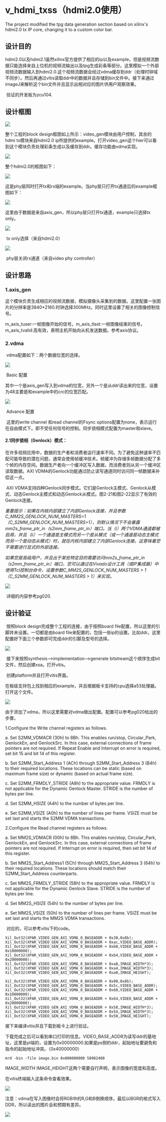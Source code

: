 # v_hdmi_txss（hdmi2.0使用）
The project modified the tpg data generation section based on xilinx's hdmi2.0 tx IP core, changing it to a custom color bar.

## 设计目的

​        hdmi2.0以及hdmi2.1虽然xilinx官方提供了相应的ip以及example，但是视频流数据只能选择来自上位机的视频流输出以及tpg生成彩条等部分。这里模拟一个外部视频流数据输入到hdmi2.0.这个视频流数据会经过vdma缓存到ddr（处理时钟域不同步）。然后再通过vitis读取ddr中的数据并且存储到bin文件中。接下来通过imageJ来解析这个bin文件并且显示出相对应的图片供用户观察效果。

​	验证的开发板为zcu104.

## 设计框图

![](README.assets/image-20240409101508136.png)

整个工程的block design框图如上所示：video_gen模块由用户控制，其余的hdmi tx模块来自hdmi2.0 ip所提供的example。打开video_gen这个hier可以看到这个模块负责处理彩条生成以及缓存到ddr。缓存功能由vdma实现。

![](README.assets/image-20240409101715420.png)

整个hdmi2.0的框图如下：

![](README.assets/image-20240409102426899.png)

这是phy层同时打开tx和rx端的example。当phy层只打开tx通道后的example框图如下：

![](README.assets/image-20240409102506621.png)

这里由于数据是来自axis_gen，所以phy层只打开tx通道，example只选择tx only。

![](README.assets/image-20240409102625050.png)

​														tx only选择（来自hdmi2.0）

![](README.assets/image-20240409102653392.png)

​													phy层关闭rx通道（来自video phy controller）

## 设计思路

### 1.axis_gen

​	这个模块负责生成相应的视频流数据，模拟摄像头采集到的数据。这里配置一张图片的分辨率是3840*2160.时钟选择300MHz。同时这里设置了相关的图像控制信号。

​	m_axis_tuser:一帧图像开始的信号。m_axis_tlast:一帧图像结束的信号。m_axis_tvalid:高有效，表明主机开始向从机发送数据。参考axis协议。

### 2.vdma

​	vdma配置如下：两个数据位宽的选择。

![](README.assets/image-20240409103834052.png)



​										Basic 配置

​	其中一个是axis_gen写入到vdma的位宽，另外一个是从ddr读出来的位宽，设置为48主要是和example中的crc的位宽匹配。

![](README.assets/image-20240409104023712.png)

​										Advance 配置

​	这里的write channel 和read channel的Fsync options配置为none，表示运行在自由模式下。即不受任何信号的控制。同步锁相模式配置为master和slave。

#### 2.1同步锁相（Genlock）模式：

​	在许多视频应用中，数据的生产者和消费者运行速率不同。为了避免这种速率不匹配可能导致的潜在问题，通常会使用帧缓冲技术。帧缓冲为存储多帧数据分配了多个帧的内存空间。数据生产者向一个缓冲区写入数据，而消费者则从另一个缓冲区读取数据。AXI VDMA的Genlock功能通过防止读写通道同时访问同一帧数据来补偿这一点。

​	AXI VDMA支持四种Genlock同步模式。它们是Genlock主模式、Genlock从模式、动态Genlock主模式和动态Genlock从模式。图2-21和图2-22显示了有效的Genlock连接。

*重要提示：如果在内核内部建立了内部Genlock连接，并且参数C_MM2S_GENLOCK_NUM_MASTERS=1（C_S2MM_GENLOCK_NUM_MASTERS=1），则默认情况下不会暴露mm2s_frame_ptr_in（s2mm_frame_ptr_in）端口。当（i）两个VDMA通道都被启用，并且（ii）一个通道是主模式而另一个是从模式（或一个通道是动态主模式而另一个是动态从模式）时，就在内核内部建立了内部Genlock连接。这意味着您不需要进行显式的外部连接。*

*如果您是高级用户，并且出于某些特定目的需要访问mm2s_frame_ptr_in（s2mm_frame_ptr_in）端口，您可以通过在Vivado设计工具（或IP集成器）中使用Tcl控制台命令，设置参数C_MM2S_GENLOCK_NUM_MASTERS > 1（C_S2MM_GENLOCK_NUM_MASTERS > 1）来实现。*

![](README.assets/image-20240409104852510.png)

​	详细的内容参考pg020.

## 设计验证

​	按照block design完成整个工程的连接，由于按照board file配置，所以这里的引脚并未设置。一切都是由board file来配置的，包括一些ip的设置。比如ddr。这里配置好下面三个参数即可完成ddr的引脚及型号的选择。

![](README.assets/image-20240409105703822.png)

​	接下来按照synthesis-->implementation-->generate bitstream这个顺序生成bit文件，然后创建xsa。打开vitis。

​	创建platform并且打开vitis界面。

​	在板级支持包上找到相应的example，并且根据板卡支持的cpu选择a53处理器。打开这个文件。

![](README.assets/image-20240409110014105.png)

​	由于添加了vdma，所以这里需要对vdma做出配置。配置可以参考pg020给出的步骤。

1.Configure the Write channel registers as follows.

a.   Set S2MM_VDMACR (30h) to 8Bh. This enables run/stop, Circular_Park, GenlockEn, and GenlockSrc. In this case, external connections of frame pointers are not required. If Repeat Enable and Interrupt on error is required, set bit 15 and bit 14 of this register.

 b.   Set S2MM_Start_Address 1 (ACh) through S2MM_Start_Address 3 (B4h) to their required locations. These locations can be static (based on maximum frame size) or dynamic (based on actual frame size).

c.   Set S2MM_FRMDLY_STRIDE (A8h) to the appropriate value. FRMDLY is not applicable for the Dynamic Genlock Master. STRIDE is the number of bytes per line.

d.   Set S2MM_HSIZE (A4h) to the number of bytes per line.

e.   Set S2MM_VSIZE (A0h) to the number of lines per frame. VSIZE must be set last and starts the S2MM VDMA transactions.

2.Configure the Read channel registers as follows.

a.   Set MM2S_VDMACR (00h) to 8Bh. This enables run/stop, Circular_Park, GenlockEn, and GenlockSrc. In this case, external connections of frame pointers are not required. If Interrupt on error is required, then set bit 14 of this register.

b.   Set MM2S_Start_Address1 (5Ch) through MM2S_Start_Address 3 (64h) to their required locations. These locations should match their S2MM_Start_Address counterparts.

c.   Set MM2S_FRMDLY_STRIDE (58h) to the appropriate value. FRMDLY is not applicable for the Dynamic Genlock Slave. STRIDE is the number of bytes per line.

d.   Set MM2S_HSIZE (54h) to the number of bytes per line.

e.   Set MM2S_VSIZE (50h) to the number of lines per frame. VSIZE must be set last and starts the MM2S VDMA transactions.

​	对应的，可以参考vitis下的code。

	Xil_Out32(XPAR_VIDEO_GEN_AXI_VDMA_0_BASEADDR + 0x30,0x8b);
	Xil_Out32(XPAR_VIDEO_GEN_AXI_VDMA_0_BASEADDR + 0xac,VIDEO_BASE_ADDR);
	Xil_Out32(XPAR_VIDEO_GEN_AXI_VDMA_0_BASEADDR + 0xb0,VIDEO_BASE_ADDR + 0x10000000);
	Xil_Out32(XPAR_VIDEO_GEN_AXI_VDMA_0_BASEADDR + 0xb4,VIDEO_BASE_ADDR + 0x20000000);
	Xil_Out32(XPAR_VIDEO_GEN_AXI_VDMA_0_BASEADDR + 0xa8,IMAGE_WIDTH*3);
	Xil_Out32(XPAR_VIDEO_GEN_AXI_VDMA_0_BASEADDR + 0xa4,IMAGE_WIDTH*3);
	Xil_Out32(XPAR_VIDEO_GEN_AXI_VDMA_0_BASEADDR + 0xa0,IMAGE_HEIGHT);
	
	Xil_Out32(XPAR_VIDEO_GEN_AXI_VDMA_0_BASEADDR + 0x00,0x8b);
	Xil_Out32(XPAR_VIDEO_GEN_AXI_VDMA_0_BASEADDR + 0x5c,VIDEO_BASE_ADDR);
	Xil_Out32(XPAR_VIDEO_GEN_AXI_VDMA_0_BASEADDR + 0x60,VIDEO_BASE_ADDR + 0x10000000);
	Xil_Out32(XPAR_VIDEO_GEN_AXI_VDMA_0_BASEADDR + 0x64,VIDEO_BASE_ADDR + 0x20000000);
	Xil_Out32(XPAR_VIDEO_GEN_AXI_VDMA_0_BASEADDR + 0x58,IMAGE_WIDTH*3);
	Xil_Out32(XPAR_VIDEO_GEN_AXI_VDMA_0_BASEADDR + 0x54,IMAGE_WIDTH*3);
	Xil_Out32(XPAR_VIDEO_GEN_AXI_VDMA_0_BASEADDR + 0x50,IMAGE_HEIGHT);

接下来编译vitis并且下载到板卡上进行验证。

下载完成之后可以看到串口打印的信息。VIDEO_BASE_ADDR为读写ddr的基地址，这里是pl端的，设置为0x00000000.如果是ps侧的ddr，起始地址要避免和指令的起始地址冲突。（0x40000000）

`mrd -bin -file image.bin 0x000000000 58982400`

IMAGE_WIDTH  IMAGE_HEIGHT这两个需要自行声明，表示图像的宽度和高度。

在vitis终端输入这条命令查看效果。

![](README.assets/cfde137b44c4570818eea51f2afb795.png)

注意：vdma在写入图像时会将RGB中的R,G和B倒换顺序。最后以BGR的格式写入DDR，所以读出的图片会和预期有差异。

![](README.assets/7b9ea2185a5907bdc7ae851b1158eb7.png)
